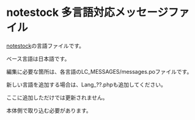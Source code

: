 # notestock 多言語対応メッセージファイル

[notestock](https://notestock.osa-p.net/)の言語ファイルです。

ベース言語は日本語です。

編集に必要な箇所は、各言語のLC_MESSAGES/messages.poファイルです。


新しい言語を追加する場合は、Lang_??.phpも追加してください。

ここに追加しただけでは更新されません。

本体側で取り込む必要があります。
